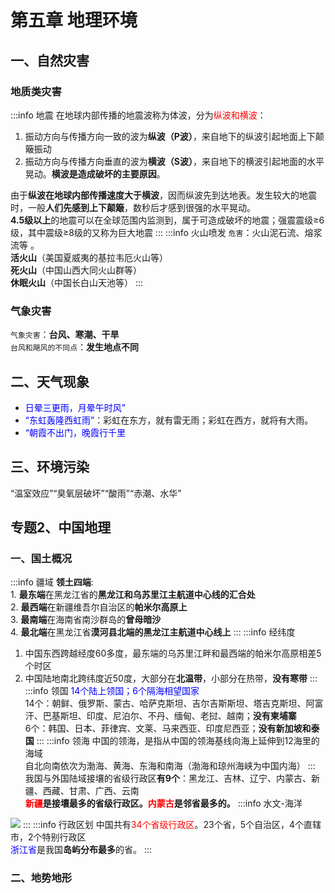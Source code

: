 # 第五章 地理环境

## 一、自然灾害

### 地质类灾害
:::info 地震
在地球内部传播的地震波称为体波，分为<font color=red>纵波和横波</font>：<br />
1. 振动方向与传播方向一致的波为<b>纵波（P波）</b>，来自地下的纵波引起地面上下颠簸振动
2. 振动方向与传播方向垂直的波为<b>横波（S波）</b>，来自地下的横波引起地面的水平晃动。<b>横波是造成破坏的主要原因</b>。<br />

由于<b>纵波在地球内部传播速度大于横波</b>，因而纵波先到达地表。发生较大的地震时，一般<b>人们先感到上下颠簸</b>，数秒后才感到很强的水平晃动。<br />
<b>4.5级以上</b>的地震可以在全球范围内监测到，属于可造成破坏的地震；强震震级≥6级，其中震级≥8级的又称为巨大地震
:::
:::info 火山喷发
`危害`：火山泥石流、熔浆流等 。<br />
<b>活火山</b>（美国夏威夷的基拉韦厄火山等）<br />
<b>死火山</b>（中国山西大同火山群等）<br />
<b>休眠火山</b>（中国长白山天池等）
:::

### 气象灾害
`气象灾害`：<b>台风、寒潮、干旱</b><br />
`台风和飓风的不同点`：<b>发生地点不同</b>

## 二、天气现象
+ <font color=blue>日晕三更雨，月晕午时风”</font>
+ <font color=blue>“东虹轰隆西虹雨”</font>：彩虹在东方，就有雷无雨；彩虹在西方，就将有大雨。
+ <font color=blue>“朝霞不出门，晚霞行千里</font>

## 三、环境污染
“温室效应”“臭氧层破坏”“酸雨”“赤潮、水华”

## 专题2、中国地理

### 一、国土概况
:::info 疆域
<b>领土四端</b>: <br />1. <b>最东端</b>在黑龙江省的<b>黑龙江和乌苏里江主航道中心线的汇合处</b><br />
2. <b>最西端</b>在新疆维吾尔自治区的<b>帕米尔高原上</b><br />
3. <b>最南端</b>在海南省南沙群岛的<b>曾母暗沙</b><br />
4. <b>最北端</b>在黑龙江省<b>漠河县北端的黑龙江主航道中心线上</b>
:::
:::info 经纬度
1. 中国东西跨越经度60多度，最东端的乌苏里江畔和最西端的帕米尔高原相差5个时区
2. 中国陆地南北跨纬度近50度，大部分在<b>北温带</b>，小部分在热带，<b>没有寒带</b>
:::
:::info 领国
<font color=blue>14个陆上领国；6个隔海相望国家</font><br />
14个：朝鲜、俄罗斯、蒙古、哈萨克斯坦、吉尔吉斯斯坦、塔吉克斯坦、阿富汗、巴基斯坦、印度、尼泊尔、不丹、缅甸、老挝、越南；<b>没有柬埔寨</b><br />
6个：韩国、日本、菲律宾、文莱、马来西亚、印度尼西亚；<b>没有新加坡和泰国</b>
:::
:::info 领海
中国的领海，是指从中国的领海基线向海上延伸到12海里的海域<br />
自北向南依次为渤海、黄海、东海和南海（渤海和琼州海峡为中国内海）
:::
我国与外国陆域接壤的省级行政区<b>有9个</b>：黑龙江、吉林、辽宁、内蒙古、新疆、西藏、甘肃、广西、云南<br />
<b><font color=red>新疆</font>是接壤最多的省级行政区。<font color=red>内蒙古</font>是邻省最多的。</b>
:::info 水文-海洋
<img src="/image/blogs/study/gongKao/ch01/dl01.png" />
:::
:::info 行政区划
中国共有<font color=red>34个省级行政区</font>。23个省，5个自治区，4个直辖市，2个特别行政区<br />
<font color=blue>浙江省</font>是我国<b>岛屿分布最多</b>的省。
:::

### 二、地势地形

